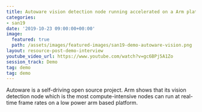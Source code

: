 ```yaml
---
title: Autoware vision detection node running accelerated on a Arm platform
categories:
- san19
date: '2019-10-23 09:00:00+00:00'
image:
  featured: true
  path: /assets/images/featured-images/san19-demo-autoware-vision.png
layout: resource-post-demo-interview
youtube_video_url: https://www.youtube.com/watch?v=gc6BPj5A1Zo
session_track: Demo
tag: demo
tag: demo
---
```

Autoware is a self-driving open source project. Arm shows that its vision detection node which is the most compute-intensive nodes can run at real-time frame rates on a low power arm based platform.
